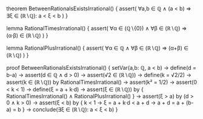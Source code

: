 theorem BetweenRationalsExistsIrrational() {
  assert(
    ∀a,b ∈ ℚ ∧ (a < b) ⇒ ∃ξ ∈ (ℝ∖ℚ): a < ξ < b
  )
}

lemma RationalTimesIrrational() {
  assert(
    ∀α ∈ (ℚ∖{0}) ∧ ∀β ∈ (ℝ∖ℚ) ⇒ (α·β) ∈ (ℝ∖ℚ)
  )
}

lemma RationalPlusIrrational() {
  assert(
    ∀α ∈ ℚ ∧ ∀β ∈ (ℝ∖ℚ) ⇒ (α+β) ∈ (ℝ∖ℚ)
  )
}

proof BetweenRationalsExistsIrrational() {
  setVar(a,b: ℚ, a < b) →
  define(d = b-a) →
  assert(d ∈ ℚ ∧ d > 0) →
  assert(√2 ∈ (ℝ∖ℚ)) →
  define(k = √2/2) →
  assert(k ∈ (ℝ∖ℚ)) by RationalTimesIrrational() →
  assert(k² = 1/2) →
  assert(0 < k < 1) →
  define(ξ = a + k·d) →
  assert(ξ ∈ (ℝ∖ℚ)) by {
    RationalTimesIrrational() ∧
    RationalPlusIrrational()
  } →
  assert(ξ > a) by (d > 0 ∧ k > 0) →
  assert(ξ < b) by {
    k < 1 →
    ξ = a + k·d < a + d →
    a + d = a + (b-a) = b
  } →
  conclude(∃ξ ∈ (ℝ∖ℚ): a < ξ < b)
}